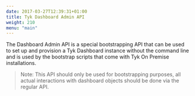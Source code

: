 ```yaml
---
date: 2017-03-27T12:39:31+01:00
title: Tyk Dashboard Admin API
weight: 210
menu: "main"
---
```


The Dashboard Admin API is a special bootstrapping API that can be used to set up and provision a Tyk Dashboard instance without the command line and is used by the bootstrap scripts that come with Tyk On Premise installations.

> Note: This API should only be used for bootstrapping purposes, all actual interactions with dashboard objects should be done via the regular API.